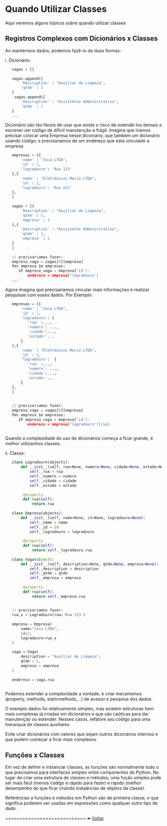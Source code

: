 # Quando Utilizar Classes  

Aqui veremos alguns tópicos sobre quando utilizar classes

## Registros Complexos com Dicionários x Classes

Ao mantermos dados, podemos fazê-lo de duas formas:

i. Dicionário:
```python
   vagas = []
   
   vagas.append({
       'Description' : "Auxiliar de Limpeza",
       'qtde' : 5
   }
    vagas.append({
       'Description' : "Assistênte Administrativo",
       'qtde' : 1
   }
   ...
```

Dicionário são tão fáceis de usar que existe o risco de estendê-los demais e escrever um código de dificil manutenção e frágil.
Imagina que iriamos precisar colocar uma Empresa nesse dicionário, que também  um dicionário usando código, e precisariamos de um endereço que esta vinculado a empresa.

```python
   empresas = [{
       'name' : "Juca LTDA",
       'id' : 1,
       'logradouro': 'Rua 123'
   },{
       'name' : "Eletrônicos Maria LTDA",
       'id' : 2,
       'logradouro': 'Rua UIJ'
   },
   ]
   
   vagas = [{
       'Description' : "Auxiliar de Limpeza",
       'qtde' : 5,
       'empresa' : 2
   },{
       'Description' : "Assistênte Administrativo",
       'qtde' : 1,
       'empresa' : 1
   }
   ]
   
   // precisariamos fazer:
   empresa_vaga = vagas[0][empresa]
   for empresa in empresas:
      if empresa_vaga = empresa["id']:
          endereco = empresa["logradouro']
   ...

```

Agora imagina que precisaríamos vincular mais informações e realizar pesquisas com esses dados.  Por Exemplo:

```python
   empresas = [{
       'name' : "Juca LTDA",
       'id' : 1,
       'logradouro': {
          'rua' :...,
          'numero': ...,
          'cidade':...,
          'estado:'...
       }
   },{
       'name' : "Eletrônicos Maria LTDA",
       'id' : 2,
       'logradouro':  {
          'rua' :...,
          'numero': ...,
          'cidade':...,
          'estado:'...
       }
   },
   ]
   
   
   // precisariamos fazer:
   empresa_vaga = vagas[0][empresa]
   for empresa in empresas:
      if empresa_vaga = empresa["id']:
          endereco = empresa["logradouro'][rua]
             
```

Quando a complexidade do uso de dicionários começa a ficar grande, é melhor utilizarmos classes.

ii. Classe:
```python
   class Logradouro(objects):
       def __init__(self, rua=None, numero=None, cidade=None, estado=None):
           self._rua = rua
           self._numero = numero
           self._cidade = cidade
           self._estado = estado
        
        @property
        def rua(self):
            return rua
            
   class Empresa(objects):
       def __init__(self, name=None, id=None, logradouro=None):
           self._name = name
           self._id = id
           self._logradouro = logradouro
                       
        @property
        def rua(self):
            return self._logradouro.rua
           
   class Vaga(object):
       def __init__(self, description=None, qtde=None, empresa=None):
           self._description = description
           self._qtde = qtde
           self._empresa = empresa
       
        @property
        def rua(self):
            return self._empresa.rua
            
            
   // precisariamos fazer:
   rua_x = Logradouro(rua='Rua 123')
   
   empresa = Empresa(
       name="Juca LTDA",
       id=1,
       logradouro=rua_x
   )
   
   vaga = Vaga(
       description = "Auxiliar de Limpeza",
       qtde = 5,
       empresa = empresa
   )
   
   endereco = vaga.rua
   
```

Podemos estender a complexidade a vontade, e criar mecanismos (property, methods, staticmethods,...) de acesso e pesquisa dos dados.

O exemplo dados foi relativamente simples, mas existem estruturas bem mais complexas já criadas em dicionários e que são caóticas para dar manutenção ou estender. Nesses casos, refatore seu código para uma hierarquia de classes auxiliares 

Evite criar dicionários com valores que sejam outros dicionários internos e que podem começar a ficar mais complexos.

## Funções x Classes

Em vez de definir e instanciar classes, as funções são normalmente tudo o que precisamos para interfaces simples entre componentes do Python. No lugar de criar uma estrutura de classes e métodos, uma fução simples pode ser mais facil (menos código e rápido para fazer) e rápido (melhor desempenho do que ficar criando instaâncias de objetos da classe).

Referências a funções e métodos em Python são de primeira classe, o que significa poderem ser usadas em expressões como qualquer outro tipo de dado.


============================
:arrow_left: [Voltar](https://github.com/LucasBiason/PadroesPython/blob/master/python_eficaz/boas_praticas.md)
